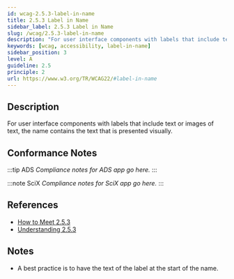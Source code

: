 ```yaml
---
id: wcag-2.5.3-label-in-name
title: 2.5.3 Label in Name
sidebar_label: 2.5.3 Label in Name
slug: /wcag/2.5.3-label-in-name
description: "For user interface components with labels that include text or images of text, the name contains the text that is presented visually."
keywords: [wcag, accessibility, label-in-name]
sidebar_position: 3
level: A
guideline: 2.5
principle: 2
url: https://www.w3.org/TR/WCAG22/#label-in-name
---
```


## Description

For user interface components with labels that include text or images of text, the name contains the text that is presented visually.

## Conformance Notes

:::tip ADS
_Compliance notes for ADS app go here._
:::

:::note SciX
_Compliance notes for SciX app go here._
:::

## References

- [How to Meet 2.5.3](https://www.w3.org/WAI/WCAG22/quickref/#label-in-name)
- [Understanding 2.5.3](https://www.w3.org/WAI/WCAG22/Understanding/label-in-name.html)

## Notes

- A best practice is to have the text of the label at the start of the name.

